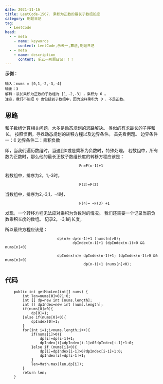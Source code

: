 ```yaml
---
date: 2021-11-16
title: LeetCode-1567. 乘积为正数的最长子数组长度
category: 刷题日记
tag:
  - LeetCode
head:
  - - meta
    - name: keywords
      content: LeetCode,乐云一,算法,刷题日记
  - - meta
    - name: description
      content: 乐云一刷题日记！！！
---
```

**示例：**
```
输入：nums = [0,1,-2,-3,-4]
输出：3
解释：最长乘积为正数的子数组为 [1,-2,-3] ，乘积为 6 。
注意，我们不能把 0 也包括到子数组中，因为这样乘积为 0 ，不是正数。
```
## 思路
和子数组计算相关问题，大多是动态规划的思路解决。
类似的有求最长的子序和长。
按照惯例，寻找动态规划的转移方程以及边界条件。
首先看例题。
边界条件一：0
边界条件二：乘积负数

即，当我们遍历数组时，当遇到0或是乘积为负数时，特殊处理。
若数组中，所有数为正数时，那么他的最长正数子数组长度的转移方程应该是：
```
                                  Fn=F(n-1)+1
```
若数组中，排序为2，1,-3时，
```
                                  F(3)=F(2)
```
当数组中，排序为2,-3,1，-4时，
```
                                  F(4)= ~F(3) +1
```
发现，一个转移方程无法应对乘积为负数时的情况。
我们还需要一个记录当前负数乘积长度的数组。
记录2，-3,1的长度。

所以最终方程应该是：
```
                        dp(n)= dp(n-1)+1 (nums[n]>0);
                               dpIndex(n-1)+1 (dpIndex(n-1)>0 && nums[n]<0)
                               
                        dpIndex(n)= dpIndex(n-1)+1; (dpIndex(n-1)>0 && nums[n]>0)
                                    dp(n-1)+1 (nums[n]<0);
```
## 代码
```
    public int getMaxLen(int[] nums) {
        int len=nums[0]>0?1:0;
        int [] dp=new int [nums.length];
        int [] dpIndex=new int [nums.length];
        if(nums[0]>0){
            dp[0]=1;
        }else if(nums[0]<0){
            dpIndex[0]=1;
        }
        for(int i=1;i<nums.length;i++){
            if(nums[i]>0){
                dp[i]=dp[i-1]+1;
                dpIndex[i]=dpIndex[i-1]>0?dpIndex[i-1]+1:0;
            }else if (nums[i]<0){
                dp[i]=dpIndex[i-1]>0?dpIndex[i-1]+1:0;
                dpIndex[i]=dp[i-1]+1;
            }
            len=Math.max(len,dp[i]);
        }
        return len;
    }
```
